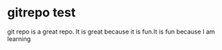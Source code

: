 # gitrepo test

git repo is a great repo. It is great because it is fun.It is fun because I am learning


